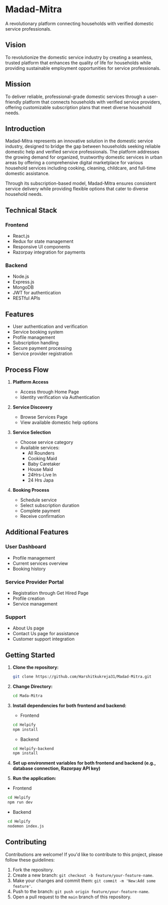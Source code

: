 # Madad-Mitra
A revolutionary platform connecting households with verified domestic service professionals.

## Vision

To revolutionize the domestic service industry by creating a seamless, trusted platform that enhances the quality of life for households while providing sustainable employment opportunities for service professionals.

## Mission

To deliver reliable, professional-grade domestic services through a user-friendly platform that connects households with verified service providers, offering customizable subscription plans that meet diverse household needs.

## Introduction

Madad-Mitra represents an innovative solution in the domestic service industry, designed to bridge the gap between households seeking reliable domestic help and verified service professionals. The platform addresses the growing demand for organized, trustworthy domestic services in urban areas by offering a comprehensive digital marketplace for various household services including cooking, cleaning, childcare, and full-time domestic assistance.

Through its subscription-based model, Madad-Mitra ensures consistent service delivery while providing flexible options that cater to diverse household needs.

## Technical Stack

### Frontend
- React.js
- Redux for state management
- Responsive UI components
- Razorpay integration for payments

### Backend
- Node.js
- Express.js
- MongoDB
- JWT for authentication
- RESTful APIs

## Features
- User authentication and verification
- Service booking system
- Profile management
- Subscription handling
- Secure payment processing
- Service provider registration

## Process Flow

1. **Platform Access**
   - Access through Home Page
   - Identity verification via Authentication

2. **Service Discovery**
   - Browse Services Page
   - View available domestic help options

3. **Service Selection**
   - Choose service category
   - Available services:
     - All Rounders
     - Cooking Maid
     - Baby Caretaker
     - House Maid
     - 24Hrs-Live In
     - 24 Hrs Japa

4. **Booking Process**
   - Schedule service
   - Select subscription duration
   - Complete payment
   - Receive confirmation
   
## Additional Features

### User Dashboard
- Profile management
- Current services overview
- Booking history

### Service Provider Portal
- Registration through Get Hired Page
- Profile creation
- Service management

### Support
- About Us page
- Contact Us page for assistance
- Customer support integration

## Getting Started

1. **Clone the repository:**

   ```bash
   git clone https://github.com/Harshitkukreja31/Madad-Mitra.git
   ```
2. **Change Directory:**

   ```bash
   cd Mada-Mitra
   ```
3. **Install dependencies for both frontend and backend:**
   - Frontend
   ```bash
   cd Helpify
   npm install
   ```

   - Backend
   ```bash
   cd Helpify-backend
   npm install
   ```

4. **Set up environment variables for both frontend and backend (e.g., database connection, Razorpay API key)**

5. **Run the application:**

  - Frontend 
  ```bash
   cd Helpify
   npm run dev
   ```
 - Backend 
  ```bash
   cd Helpify
   nodemon index.js
   ```

## Contributing

  Contributions are welcome! If you'd like to contribute to this project, please follow these     guidelines:

  1. Fork the repository.
  2. Create a new branch: ```git checkout -b feature/your-feature-name```.
  3. Make your changes and commit them: ```git commit -m 'New:Add some feature'```.
  4. Push to the branch: ```git push origin feature/your-feature-name```.
  5. Open a pull request to the `main` branch of this repository.
<br/>
